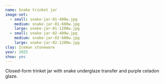 ```yaml
---
name: Snake trinket jar
image-set:
  - small: snake-jar-01-400w.jpg
    medium: snake-jar-01-600w.jpg
    large: snake-jar-01-1200w.jpg
  - small: snake-jar-02-400w.jpg
    medium: snake-jar-02-600w.jpg
    large: snake-jar-02-1200w.jpg
clay: Iceman stoneware
year: 2025
show: yes
---
```


Closed-form trinket jar with snake underglaze transfer and purple celadon glaze.